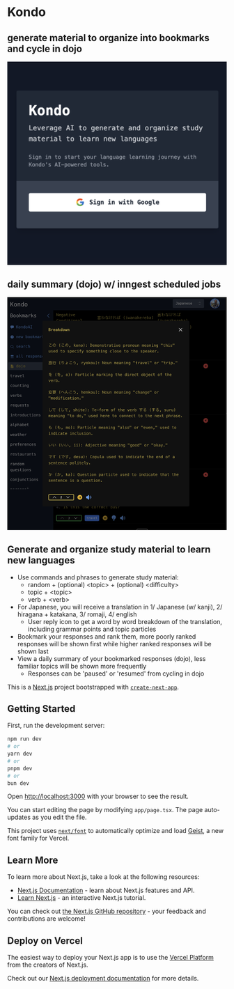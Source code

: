 # Kondo

## generate material to organize into bookmarks and cycle in dojo
![screenshot](public/assets/kondo_landing_05-22-2025.png)
## daily summary (dojo) w/ inngest scheduled jobs
![screenshot](public/assets/breakdown_page_05-31-2025.png)

## Generate and organize study material to learn new languages
- Use commands and phrases to generate study material: 
  - random + (optional) \<topic\> + (optional) \<difficulty\>
  - topic + \<topic\>
  - verb + \<verb\>
- For Japanese, you will receive a translation in 1/ Japanese (w/ kanji), 2/ hiragana + katakana, 3/ romaji, 4/ english
  - User reply icon to get a word by word breakdown of the translation, including grammar points and topic particles
- Bookmark your responses and rank them, more poorly ranked responses will be shown first while higher ranked responses will be shown last
- View a daily summary of your bookmarked responses (dojo), less familiar topics will be shown more frequently
  - Responses can be 'paused' or 'resumed' from cycling in dojo

This is a [Next.js](https://nextjs.org) project bootstrapped with [`create-next-app`](https://nextjs.org/docs/app/api-reference/cli/create-next-app).

## Getting Started

First, run the development server:

```bash
npm run dev
# or
yarn dev
# or
pnpm dev
# or
bun dev
```


Open [http://localhost:3000](http://localhost:3000) with your browser to see the result.

You can start editing the page by modifying `app/page.tsx`. The page auto-updates as you edit the file.

This project uses [`next/font`](https://nextjs.org/docs/app/building-your-application/optimizing/fonts) to automatically optimize and load [Geist](https://vercel.com/font), a new font family for Vercel.

## Learn More

To learn more about Next.js, take a look at the following resources:

- [Next.js Documentation](https://nextjs.org/docs) - learn about Next.js features and API.
- [Learn Next.js](https://nextjs.org/learn) - an interactive Next.js tutorial.

You can check out [the Next.js GitHub repository](https://github.com/vercel/next.js) - your feedback and contributions are welcome!

## Deploy on Vercel

The easiest way to deploy your Next.js app is to use the [Vercel Platform](https://vercel.com/new?utm_medium=default-template&filter=next.js&utm_source=create-next-app&utm_campaign=create-next-app-readme) from the creators of Next.js.

Check out our [Next.js deployment documentation](https://nextjs.org/docs/app/building-your-application/deploying) for more details.

